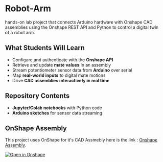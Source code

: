 # Robot-Arm
hands-on lab project that connects Arduino hardware with Onshape CAD assemblies using the Onshape REST API and Python to control a digital twin of a robot arm.


## What Students Will Learn
- Configure and authenticate with the **Onshape API**
- Retrieve and update **mate values** in an assembly
- Stream potentiometer sensor data from **Arduino** over serial
- Map **real-world inputs** to digital mate motions
- Drive **CAD assemblies interactively in real time**

## Repository Contents
- **Jupyter/Colab notebooks** with Python code
- **Arduino sketches** for sensor data streaming


## OnShape Assembly

This project uses OnShape for it's CAD Assmebly here is the link : [Onshape Assembly](https://cad.onshape.com/documents/12a6db3669fb09d865ec8365/w/53e0976b5f2ca5298d8693ce/e/909ce9c9e5dea110a3cd8f2e).

[![Open in Onshape](https://img.shields.io/badge/Open%20in-Onshape-blue)](https://cad.onshape.com/documents/12a6db3669fb09d865ec8365/w/53e0976b5f2ca5298d8693ce/e/909ce9c9e5dea110a3cd8f2e)
